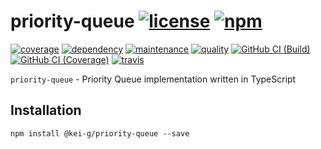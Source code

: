 # priority-queue [![license][license-image]][license-url] [![npm][npm-image]][npm-url]

[![coverage][nyc-cov-image]][github-url] [![dependency][depencency-image]][dependency-url] [![maintenance][maintenance-image]][npmsio-url] [![quality][quality-image]][npmsio-url] [![GitHub CI (Build)][github-build-image]][github-build-url] [![GitHub CI (Coverage)][github-coverage-image]][github-coverage-url] [![travis][travis-image]][travis-url]

`priority-queue` - Priority Queue implementation written in TypeScript

## Installation

```shell
npm install @kei-g/priority-queue --save
```

[depencency-image]:https://img.shields.io/librariesio/release/npm/@kei-g/priority-queue?logo=nodedotjs
[dependency-url]:https://npmjs.com/package/@kei-g/priority-queue?activeTab=dependencies
[github-build-image]:https://github.com/kei-g/priority-queue/actions/workflows/build.yml/badge.svg
[github-build-url]:https://github.com/kei-g/priority-queue/actions/workflows/build.yml
[github-coverage-image]:https://github.com/kei-g/priority-queue/actions/workflows/coverage.yml/badge.svg
[github-coverage-url]:https://github.com/kei-g/priority-queue/actions/workflows/coverage.yml
[github-url]:https://github.com/kei-g/priority-queue
[license-image]:https://img.shields.io/github/license/kei-g/priority-queue
[license-url]:https://opensource.org/licenses/BSD-3-Clause
[maintenance-image]:https://img.shields.io/npms-io/maintenance-score/@kei-g/priority-queue?logo=npm
[npm-image]:https://img.shields.io/npm/v/@kei-g/priority-queue?logo=npm
[npm-url]:https://npmjs.com/@kei-g/priority-queue
[npmsio-url]:https://npms.io/search?q=%40kei-g%2Fpriority-queue
[nyc-cov-image]:https://img.shields.io/nycrc/kei-g/priority-queue?config=.nycrc.json&label=coverage&logo=mocha
[quality-image]:https://img.shields.io/npms-io/quality-score/@kei-g/priority-queue?logo=npm
[travis-image]:https://img.shields.io/travis/com/kei-g/priority-queue/main.svg?label=build%20%26%20test&logo=travis
[travis-url]:https://app.travis-ci.com/kei-g/priority-queue
